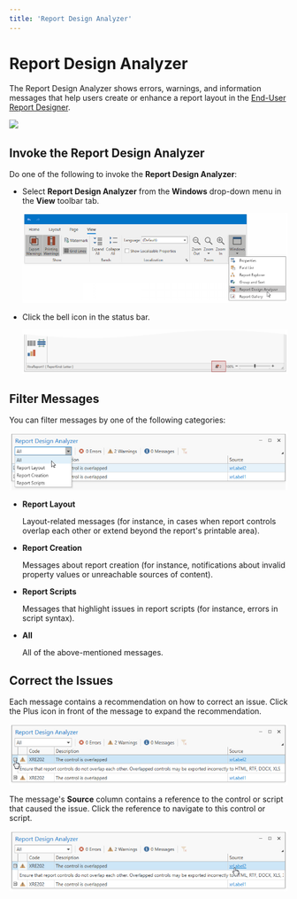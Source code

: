 ```yaml
---
title: 'Report Design Analyzer'
---
```

# Report Design Analyzer

The Report Design Analyzer shows errors, warnings, and information messages that help users create or enhance a report layout in the [End-User Report Designer](../../report-designer-for-wpf.md).

![](../../../../../images/eurd-report-design-analyzer-wpf.png)

## Invoke the Report Design Analyzer

Do one of the following to invoke the **Report Design Analyzer**:

* Select **Report Design Analyzer** from the **Windows** drop-down menu in the **View** toolbar tab.

    ![](../../../../images/eurd-report-design-analyzer-wpf-invoke-from-toolbar.png)

* Click the bell icon in the status bar.

    ![](../../../../images/eurd-report-design-analyzer-wpf-invoke-with-bell.png)

## Filter Messages

You can filter messages by one of the following categories:

![](../../../../images/eurd-report-design-analyzer-wpf-filter-messages.png)

* **Report Layout**

    Layout-related messages (for instance, in cases when report controls overlap each other or extend beyond the report's printable area).

* **Report Creation**

    Messages about report creation (for instance, notifications about invalid property values or unreachable sources of content).

* **Report Scripts**

    Messages that highlight issues in report scripts (for instance, errors in script syntax).

* **All**

    All of the above-mentioned messages.

## Correct the Issues

Each message contains a recommendation on how to correct an issue. Click the Plus icon in front of the message to expand the recommendation.

![](../../../../images/eurd-report-design-analyzer-wpf-expand-message.png)

The message's **Source** column contains a reference to the control or script that caused the issue. Click the reference to navigate to this control or script.

![](../../../../images/eurd-report-design-analyzer-wpf-navigate-to-control.png)
